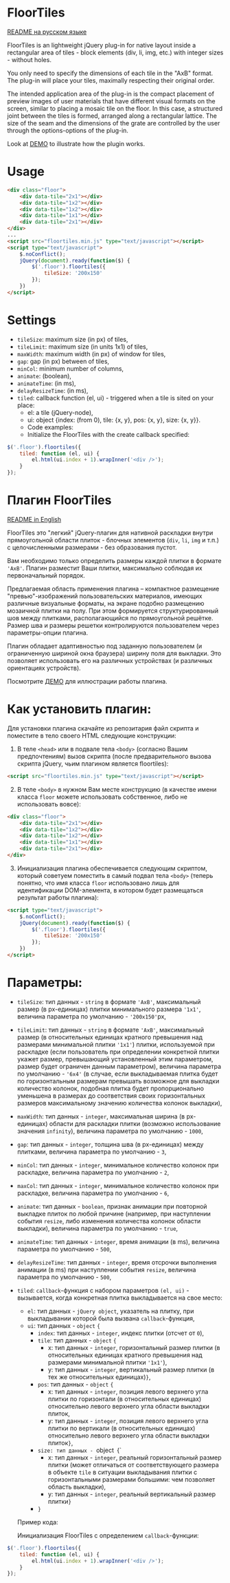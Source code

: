 # FloorTiles
<a href="#Плагин-floortiles">README на русском языке</a>

FloorTiles is an lightweight jQuery plug-in for native layout inside a rectangular area of ​​tiles - block elements (div, li, img, etc.) with integer sizes - without holes.

You only need to specify the dimensions of each tile in the "AxB" format. The plug-in will place your tiles, maximally respecting their original order.

The intended application area of ​​the plug-in is the compact placement of preview images of user materials that have different visual formats on the screen, similar to placing a mosaic tile on the floor. In this case, a structured joint between the tiles is formed, arranged along a rectangular lattice. The size of the seam and the dimensions of the grate are controlled by the user through the options-options of the plug-in.

Look at [DEMO](https://tontsacom.github.io/floortiles/) to illustrate how the plugin works.

# Usage

```html    
<div class="floor">
	<div data-tile="2x1"></div>
	<div data-tile="1x2"></div>
	<div data-tile="1x2"></div>
	<div data-tile="1x1"></div>
	<div data-tile="2x1"></div>
</div>
...
<script src="floortiles.min.js" type="text/javascript"></script>
<script type="text/javascript">
	$.noConflict();
	jQuery(document).ready(function($) {
		$('.floor').floortiles({
			tileSize: '200x150'
		});
	})
</script>
```

# Settings

- `tileSize`: maximum size (in px) of tiles,
- `tileLimit`: maximum size (in units 1x1) of tiles,
- `maxWidth`: maximum width (in px) of window for tiles,
- `gap`: gap (in px) between of tiles,
- `minCol`: minimum number of columns,
- `animate`: (boolean),
- `animateTime`: (in ms),
- `delayResizeTime`: (in ms),
- `tiled`: callback function (el, ui) - triggered when a tile is sited on your place:
  - el: a tile (jQuery-node),
  - ui: object {index: (from 0), tile: {x, y}, pos: {x, y}, size: {x, y}}.
  - Code examples:
  - Initialize the FloorTiles with the create callback specified:

```js    
$('.floor').floortiles({
	tiled: function (el, ui) {
		el.html(ui.index + 1).wrapInner('<div />');
	}
});
```



# Плагин FloorTiles
<a href="#floortiles">README in English</a>

FloorTiles это "легкий" jQuery-плагин для нативной раскладки внутри прямоугольной области плиток - блочных элементов (`div`, `li`, `img` и т.п.) с целочисленными размерами - без образования пустот.

Вам необходимо только определить размеры каждой плитки в формате `'AxB'`. Плагин разместит Ваши плитки, максимально соблюдая их первоначальный порядок.

Предлагаемая область применения плагина – компактное размещение "превью"-изображений пользовательских материалов, имеющих различные визуальные форматы, на экране подобно размещению мозаичной плитки на полу. При этом формируется структурированный шов между плитками, располагающийся по прямоугольной решётке. Размер шва и размеры решетки контролируются пользователем через параметры-опции плагина.

Плагин обладает адаптивностью под заданную пользователем (и ограниченную шириной окна браузера) ширину поля для выкладки. Это позволяет использовать его на различных устройствах (и различных ориентациях устройств).

Посмотрите [ДЕМО](https://tontsacom.github.io/floortiles/) для иллюстрации работы плагина.

# Как установить плагин:

Для установки плагина скачайте из репозитария файл скрипта и поместите в тело своего HTML следующие конструкции:
1.	В теле `<head>` или в подвале тела `<body>` (согласно Вашим предпочтениям) вызов скрипта (после предварительного вызова скрипта jQuery, чьим плагином является floortiles):

```html    
<script src="floortiles.min.js" type="text/javascript"></script>
```
2.	В теле `<body>` в нужном Вам месте конструкцию (в качестве имени класса `floor` можете использовать собственное, либо не использовать вовсе):

```html    
<div class="floor">
	<div data-tile="2x1"></div>
	<div data-tile="1x2"></div>
	<div data-tile="1x2"></div>
	<div data-tile="1x1"></div>
	<div data-tile="2x1"></div>
</div>
```
3.	Инициализация плагина обеспечивается следующим скриптом, который советуем поместить в самый подвал тела `<body>` (теперь понятно, что имя класса `floor` использовано лишь для идентификации DOM-элемента, в котором будет размещаться результат работы плагина):

```html    
<script type="text/javascript">
	$.noConflict();
	jQuery(document).ready(function($) {
		$('.floor').floortiles({
			tileSize: '200x150'
		});
	})
</script>
```

# Параметры:

- `tileSize`: тип данных - `string` в формате `'AxB'`, максимальный размер (в px-единицах) плитки минимального размера `'1x1'`, величина параметра по умолчанию - `'200x150'`px,
- `tileLimit`: тип данных - `string` в формате `'AxB'`, максимальный размер (в относительных единицах кратного превышения над размерами минимальной плитки `'1x1'`) плитки, используемой при раскладке (если пользователь при определении конкретной плитки укажет размер, превышающий установленный этим параметром, размер будет ограничен данным параметром), величина параметра по умолчанию - `'6x4'` (в случае, если выкладываемая плитка будет по горизонтальным размерам превышать возможное для выкладки количество колонок, подобная плитка будет пропорционально уменьшена в размерах до соответствия своих горизонтальных размеров максимальному значению количества колонок выкладки),
- `maxWidth`: тип данных - `integer`, максимальная ширина (в px-единицах) области для раскладки плитки (возможно использование значения `infinity`), величина параметра по умолчанию - `1000`,
- `gap`: тип данных - `integer`, толщина шва (в px-единицах) между плитками, величина параметра по умолчанию - `3`,
- `minCol`: тип данных - `integer`, минимальное количество колонок при раскладке, величина параметра по умолчанию - `2`,
- `maxCol`: тип данных - `integer`, минимальное количество колонок при раскладке, величина параметра по умолчанию - `6`,
- `animate`: тип данных - `boolean`, признак анимации при повторной выкладке плиток по любой причине (например, при наступлении события `resize`, либо изменения количества колонок области выкладки), величина параметра по умолчанию - `true`,
- `animateTime`: тип данных - `integer`, время анимации (в ms), величина параметра по умолчанию - `500`,
- `delayResizeTime`: тип данных - `integer`, время отсрочки выполнения анимации (в ms) при наступлении события `resize`, величина параметра по умолчанию - `500`,
- `tiled`: `callback`-функция с набором параметров `(el, ui)` - вызывается, когда конкретная плитка выкладывается на свое место:
	- `el`: тип данных - `jQuery object`, указатель на плитку, при выкладывании которой была вызвана `callback`-функция,
	- `ui`: тип данных - `object` `{`
		- `index`: тип данных - `integer`, индекс плитки (отсчет от `0`),
		- `tile`: тип данных - `object` `{`
			- x: тип данных - `integer`, горизонтальный размер плитки (в относительных единицах кратного превышения над размерами минимальной плитки `'1x1'`),
			- y: тип данных - `integer`, вертикальный размер плитки (в тех же относительных единицах)`}`,
		- `pos`: тип данных - `object` `{`
			- x: тип данных - `integer`, позиция левого верхнего угла плитки по горизонтали (в относительных единицах) относительно левого верхнего угла области выкладки плиток,
			- y: тип данных - `integer`, позиция левого верхнего угла плитки по вертикали (в относительных единицах) относительно левого верхнего угла области выкладки плиток`}`,
		- `size: тип данных - `object` `{`
			- x: тип данных - `integer`, реальный горизонтальный размер плитки (может отличаться от соответствующего размера в объекте `tile` в ситуации выкладывания плитки с горизонтальными размерами большими: чем позволяет область выкладки),
			- y: тип данных - `integer`, реальный вертикальный размер плитки`}`
		- `}`

  Пример кода:

  Инициализация FloorTiles с определением `callback`-функции:

```js    
$('.floor').floortiles({
	tiled: function (el, ui) {
		el.html(ui.index + 1).wrapInner('<div />');
	}
});
```
